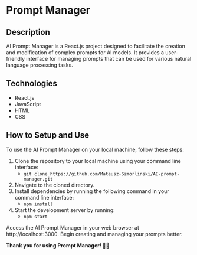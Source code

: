 # Prompt Manager
## Description

AI Prompt Manager is a React.js project designed to facilitate the creation and modification of complex prompts for AI models. It provides a user-friendly interface for managing prompts that can be used for various natural language processing tasks.
## Technologies

- React.js
- JavaScript
- HTML
- CSS

## How to Setup and Use

To use the AI Prompt Manager on your local machine, follow these steps:

1. Clone the repository to your local machine using your command line interface:
    - `git clone https://github.com/Mateusz-Szmorlinski/AI-prompt-manager.git`
2. Navigate to the cloned directory.
3. Install dependencies by running the following command in your command line interface:
   - `npm install`
4. Start the development server by running:
   - `npm start`

Access the AI Prompt Manager in your web browser at http://localhost:3000.
Begin creating and managing your prompts better.



**Thank you for using Prompt Manager! 🤖✨**
